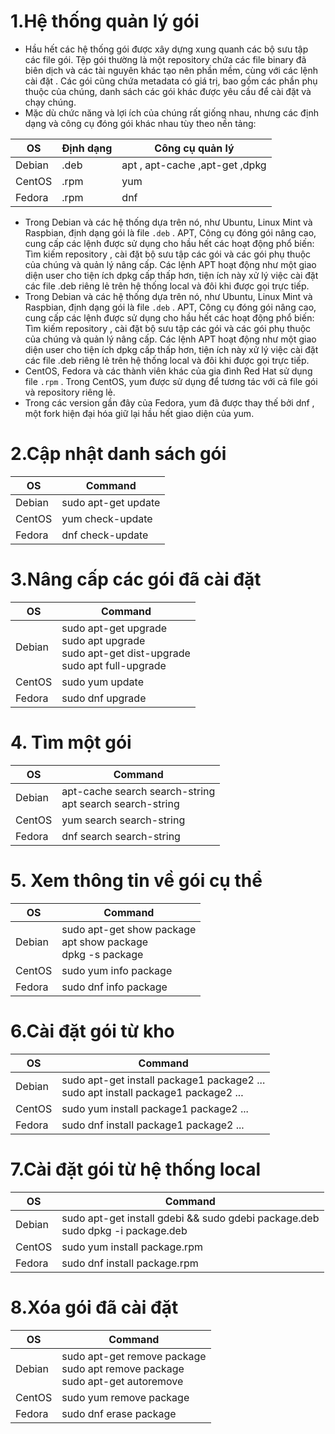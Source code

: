 # 1.Hệ thống quản lý gói

- Hầu hết các hệ thống gói được xây dựng xung quanh các bộ sưu tập các file gói. Tệp gói thường là một repository chứa các file binary đã biên dịch và các tài nguyên khác tạo nên phần mềm, cùng với các lệnh cài đặt . Các gói cũng chứa metadata có giá trị, bao gồm các phần phụ thuộc của chúng, danh sách các gói khác được yêu cầu để cài đặt và chạy chúng.
- Mặc dù chức năng và lợi ích của chúng rất giống nhau, nhưng các định dạng và công cụ đóng gói khác nhau tùy theo nền tảng:

| OS | Định dạng | Công cụ quản lý
| -- | --------- | ---------------
| Debian | .deb | apt , apt-cache ,apt-get ,dpkg
| CentOS | .rpm | yum
| Fedora | .rpm | dnf

- Trong Debian và các hệ thống dựa trên nó, như Ubuntu, Linux Mint và Raspbian, định dạng gói là file `.deb` . APT, Công cụ đóng gói nâng cao, cung cấp các lệnh được sử dụng cho hầu hết các hoạt động phổ biến: Tìm kiếm repository , cài đặt bộ sưu tập các gói và các gói phụ thuộc của chúng và quản lý nâng cấp. Các lệnh APT hoạt động như một giao diện user cho tiện ích dpkg cấp thấp hơn, tiện ích này xử lý việc cài đặt các file .deb riêng lẻ trên hệ thống local và đôi khi được gọi trực tiếp.
- Trong Debian và các hệ thống dựa trên nó, như Ubuntu, Linux Mint và Raspbian, định dạng gói là file `.deb` . APT, Công cụ đóng gói nâng cao, cung cấp các lệnh được sử dụng cho hầu hết các hoạt động phổ biến: Tìm kiếm repository , cài đặt bộ sưu tập các gói và các gói phụ thuộc của chúng và quản lý nâng cấp. Các lệnh APT hoạt động như một giao diện user cho tiện ích dpkg cấp thấp hơn, tiện ích này xử lý việc cài đặt các file .deb riêng lẻ trên hệ thống local và đôi khi được gọi trực tiếp.
- CentOS, Fedora và các thành viên khác của gia đình Red Hat sử dụng file `.rpm` . Trong CentOS, yum được sử dụng để tương tác với cả file gói và repository riêng lẻ.
- Trong các version gần đây của Fedora, yum đã được thay thế bởi dnf , một fork hiện đại hóa giữ lại hầu hết giao diện của yum.
 
 # 2.Cập nhật danh sách gói
 
 | OS | Command
 | --- | -------------
 | Debian | sudo apt-get update
 | CentOS | yum check-update
 | Fedora | dnf check-update


# 3.Nâng cấp các gói đã cài đặt

| OS | Command
| ------- | ------------------
| Debian | sudo apt-get upgrade<br> sudo apt upgrade<br>sudo apt-get dist-upgrade<br>sudo apt full-upgrade
| CentOS | sudo yum update
| Fedora | sudo dnf upgrade

# 4. Tìm một gói

| OS | Command
| --------- | ----------------
| Debian | apt-cache search search-string<br>apt search search-string
| CentOS | yum search search-string
| Fedora | dnf search search-string

# 5. Xem thông tin về gói cụ thể

| OS | Command
| ---- | ----------------------
| Debian | sudo apt-get show package<br>apt show package<br>dpkg -s package
| CentOS | sudo yum info package
| Fedora | sudo dnf info package

# 6.Cài đặt gói từ kho

| OS | Command
| --- | -------------------
| Debian | sudo apt-get install package1 package2 ...<br>sudo apt install package1 package2 ...
| CentOS | sudo yum install package1 package2 ...
| Fedora | sudo dnf install package1 package2 ...

# 7.Cài đặt gói từ hệ thống local

| OS | Command
| --- | -------------
| Debian | sudo apt-get install gdebi && sudo gdebi package.deb<br>sudo dpkg -i package.deb
| CentOS | sudo yum install package.rpm
| Fedora | sudo dnf install package.rpm

# 8.Xóa gói đã cài đặt

| OS | Command
| ----- | --------------
| Debian | sudo apt-get remove package<br>sudo apt remove package<br>sudo apt-get autoremove
| CentOS | sudo yum remove package
| Fedora | sudo dnf erase package
